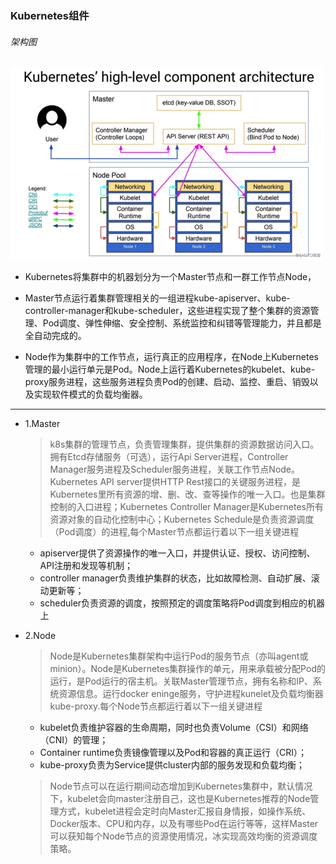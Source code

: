### Kubernetes组件

###### 架构图
![](images/zujian.jpg)

- Kubernetes将集群中的机器划分为一个Master节点和一群工作节点Node，

- Master节点运行着集群管理相关的一组进程kube-apiserver、kube-controller-manager和kube-scheduler，这些进程实现了整个集群的资源管理、Pod调度、弹性伸缩、安全控制、系统监控和纠错等管理能力，并且都是全自动完成的。

- Node作为集群中的工作节点，运行真正的应用程序，在Node上Kubernetes管理的最小运行单元是Pod。Node上运行着Kubernetes的kubelet、kube-proxy服务进程，这些服务进程负责Pod的创建、启动、监控、重启、销毁以及实现软件模式的负载均衡器。

---
- 1.Master

  > k8s集群的管理节点，负责管理集群，提供集群的资源数据访问入口。拥有Etcd存储服务（可选），运行Api Server进程，Controller Manager服务进程及Scheduler服务进程，关联工作节点Node。Kubernetes API server提供HTTP Rest接口的关键服务进程，是Kubernetes里所有资源的增、删、改、查等操作的唯一入口。也是集群控制的入口进程；Kubernetes Controller Manager是Kubernetes所有资源对象的自动化控制中心；Kubernetes Schedule是负责资源调度（Pod调度）的进程,每个Master节点都运行着以下一组关键进程

  - apiserver提供了资源操作的唯一入口，并提供认证、授权、访问控制、API注册和发现等机制；
  - controller manager负责维护集群的状态，比如故障检测、自动扩展、滚动更新等；
  - scheduler负责资源的调度，按照预定的调度策略将Pod调度到相应的机器上

- 2.Node

  > Node是Kubernetes集群架构中运行Pod的服务节点（亦叫agent或minion）。Node是Kubernetes集群操作的单元，用来承载被分配Pod的运行，是Pod运行的宿主机。关联Master管理节点，拥有名称和IP、系统资源信息。运行docker eninge服务，守护进程kunelet及负载均衡器kube-proxy.每个Node节点都运行着以下一组关键进程

  - kubelet负责维护容器的生命周期，同时也负责Volume（CSI）和网络（CNI）的管理；
  - Container runtime负责镜像管理以及Pod和容器的真正运行（CRI）；
  - kube-proxy负责为Service提供cluster内部的服务发现和负载均衡；

  > Node节点可以在运行期间动态增加到Kubernetes集群中，默认情况下，kubelet会向master注册自己，这也是Kubernetes推荐的Node管理方式，kubelet进程会定时向Master汇报自身情报，如操作系统、Docker版本、CPU和内存，以及有哪些Pod在运行等等，这样Master可以获知每个Node节点的资源使用情况，冰实现高效均衡的资源调度策略。
